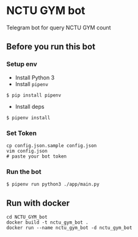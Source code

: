 # NCTU GYM bot
Telegram bot for query NCTU GYM count

## Before you run this bot

### Setup env

* Install Python 3
* Install `pipenv`
```
$ pip install pipenv
```
* Install deps
```
$ pipenv install
```

### Set Token
```
cp config.json.sample config.json
vim config.json
# paste your bot token
```

### Run the bot

```
$ pipenv run python3 ./app/main.py
```

## Run with docker
```
cd NCTU_GYM_bot
docker build -t nctu_gym_bot .
docker run --name nctu_gym_bot -d nctu_gym_bot
```
